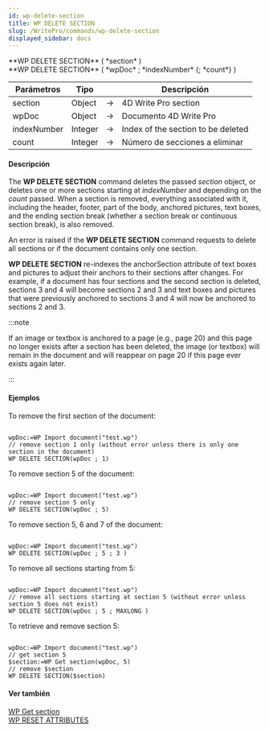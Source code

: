 ```yaml
---
id: wp-delete-section
title: WP DELETE SECTION
slug: /WritePro/commands/wp-delete-section
displayed_sidebar: docs
---
```


<!--REF #_command_.WP DELETE SECTION.Syntax-->**WP DELETE SECTION** ( *section* )<br/> **WP DELETE SECTION** ( *wpDoc* ; *indexNumber* {; *count*} )<!-- END REF-->

<!--REF #_command_.WP DELETE SECTION.Params-->

| Parámetros  | Tipo    |   | Descripción                        |
| ----------- | ------- | - | ---------------------------------- |
| section     | Object  | → | 4D Write Pro section               |
| wpDoc       | Object  | → | Documento 4D Write Pro             |
| indexNumber | Integer | → | Index of the section to be deleted |
| count       | Integer | → | Número de secciones a eliminar     |

<!-- END REF-->

#### Descripción

The **WP DELETE SECTION** command <!--REF #_command_.WP DELETE SECTION.Summary-->deletes the passed *section* object, or deletes one or more sections starting at  *indexNumber* and depending on the *count* passed<!-- END REF-->. When a section is removed, everything associated with it, including the header, footer, part of the body, anchored pictures, text boxes, and the ending section break (whether a section break or continuous section break), is also removed.

An error is raised if the **WP DELETE SECTION** command requests to delete all sections or if the document contains only one section.

**WP DELETE SECTION** re-indexes the anchorSection attribute of text boxes and pictures to adjust their anchors to their sections after changes. For example, if a document has four sections and the second section is deleted, sections 3 and 4 will become sections 2 and 3 and text boxes and pictures that were previously anchored to sections 3 and 4 will now be anchored to sections 2 and 3.

:::note

If an image or textbox is anchored to a page (e.g., page 20) and this page no longer exists after a section has been deleted, the image (or textbox) will remain in the document and will reappear on page 20 if this page ever exists again later.

:::

#### Ejemplos

To remove the first section of the document:

```4d

wpDoc:=WP Import document("test.wp")
// remove section 1 only (without error unless there is only one section in the document)
WP DELETE SECTION(wpDoc ; 1) 

```

To remove section 5 of the document:

```4d

wpDoc:=WP Import document("test.wp")
// remove section 5 only
WP DELETE SECTION(wpDoc ; 5)

```

To remove section 5, 6 and 7 of the document:

```4d
 
wpDoc:=WP Import document("test.wp")
WP DELETE SECTION(wpDoc ; 5 ; 3 )

```

To remove all sections starting from 5:

```4d
 
wpDoc:=WP Import document("test.wp")
// remove all sections starting at section 5 (without error unless section 5 does not exist)
WP DELETE SECTION(wpDoc ; 5 ; MAXLONG )

```

To retrieve and remove section 5:

```4d
 
wpDoc:=WP Import document("test.wp")
// get section 5
$section:=WP Get section(wpDoc, 5)
// remove $section
WP DELETE SECTION($section)

```

#### Ver también

[WP Get section](../commands-legacy/wp-get-section.md)\
[WP RESET ATTRIBUTES](wp-reset-attributes.md)
